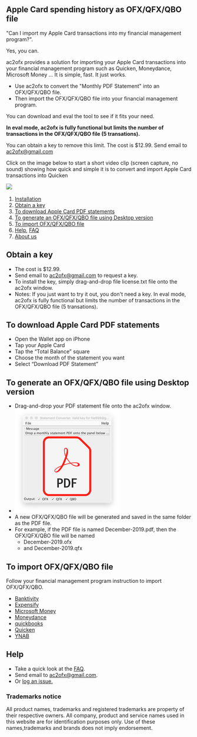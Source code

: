## Apple Card spending history as OFX/QFX/QBO file
"Can I import my Apple Card transactions into my financial management program?".

Yes, you can.

ac2ofx provides a solution for importing your Apple Card transactions into your financial management program such as Quicken, Moneydance, Microsoft Money ... It is simple, fast. It just works.

* Use ac2ofx to convert the "Monthly PDF Statement" into an OFX/QFX/QBO file.
* Then import the OFX/QFX/QBO file into your financial management program.

You can download and eval the tool to see if it fits your need.

**In eval mode, ac2ofx is fully functional but limits the number of transactions in the OFX/QFX/QBO file (5 transations).**

You can obtain a key to remove this limit. The cost is $12.99. Send email to <ac2ofx@gmail.com>

Click on the image below to start a short video clip (screen capture, no sound) showing how quick and simple it is to convert and import Apple Card transactions into Quicken

[![](http://img.youtube.com/vi/gDGWYvJEBzw/0.jpg)](http://www.youtube.com/watch?v=gDGWYvJEBzw "Importing Apple Card transactions into Quicken")

1. [Installation](installation.md)
2. [Obtain a key](#obtain-a-key)
3. [To download Apple Card PDF statements](#to-download-apple-card-pdf-statements)
4. [To generate an OFX/QFX/QBO file using Desktop version](#to-generate-an-ofxqfxqbo-file-using-desktop-version)
5. [To import OFX/QFX/QBO file](#to-import-ofxqfxqbo-file)
6. [Help](#help), [FAQ](faq.md)
6. [About us](about.md)

## Obtain a key
* The cost is $12.99.
* Send email to <ac2ofx@gmail.com> to request a key.
* To install the key, simply drag-and-drop file license.txt file onto the ac2ofx window. 
* Notes: If you just want to try it out, you don't need a key. In eval mode, ac2ofx is fully functional but limits the number of transactions in the OFX/QFX/QBO file (5 transations).

## To download Apple Card PDF statements
* Open the Wallet app on iPhone
* Tap your Apple Card
* Tap the “Total Balance” square
* Choose the month of the statement you want
* Select “Download PDF Statement”

## To generate an OFX/QFX/QBO file using Desktop version
* Drag-and-drop your PDF statement file onto the ac2ofx window.
* ![Tool Window Image](/image01.png)
* A new OFX/QFX/QBO file will be generated and saved in the same folder as the PDF file.
* For example, if the PDF file is named December-2019.pdf, then the OFX/QFX/QBO file will be named
  * December-2019.ofx 
  * and December-2019.qfx

## To import OFX/QFX/QBO file
Follow your financial management program instruction to import OFX/QFX/QBO.
* [Banktivity](https://www.iggsoftware.com/support/articles/ibank-5/how-to-use-manualweb-downloads-in-ibank/#:~:text=)
* [Expensify](https://docs.expensify.com/en/articles/1719939-personal-cards-import-via-csv)
* [Microsoft Money](msmoney.md)
* [Moneydance](moneydance.md)
* [quickbooks](quickbooks.md)
* [Quicken](quicken.md)
* [YNAB](https://www.youneedabudget.com/fbi/)

## Help
* Take a quick look at the [FAQ](faq.md).
* Send email to <ac2ofx@gmail.com>.
* Or [log an issue.](https://bitbucket.org/hleofxquotesteam/dist-applecardstmt/issues)

### Trademarks notice

All product names, trademarks and registered trademarks are property of their respective owners. All company, product and service names used in this website are for identification purposes only. Use of these names,trademarks and brands does not imply endorsement.
